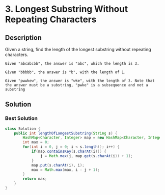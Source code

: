 # 3. Longest Substring Without Repeating Characters
## Description
Given a string, find the length of the longest substring without repeating characters.

```
Given "abcabcbb", the answer is "abc", which the length is 3.

Given "bbbbb", the answer is "b", with the length of 1.

Given "pwwkew", the answer is "wke", with the length of 3. Note that the answer must be a substring, "pwke" is a subsequence and not a substring
```

## Solution
### Best Solution
```java
class Solution {
    public int lengthOfLongestSubstring(String s) {
        HashMap<Character, Integer> map = new HashMap<Character, Integer>();
        int max = 0;
        for(int i = 0, j = 0; i < s.length(); i++) {
            if(map.containsKey(s.charAt(i))) {
                j = Math.max(j, map.get(s.charAt(i)) + 1);
            }
            map.put(s.charAt(i), i);
            max = Math.max(max, i - j + 1);
        }
        return max;
    }
}
```


